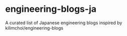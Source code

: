 # engineering-blogs-ja
 A curated list of Japanese engineering blogs inspired by kilimchoi/engineering-blogs

